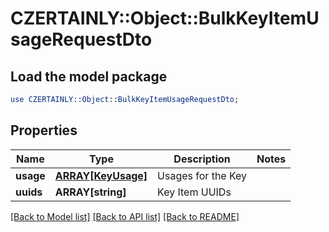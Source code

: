 # CZERTAINLY::Object::BulkKeyItemUsageRequestDto

## Load the model package
```perl
use CZERTAINLY::Object::BulkKeyItemUsageRequestDto;
```

## Properties
Name | Type | Description | Notes
------------ | ------------- | ------------- | -------------
**usage** | [**ARRAY[KeyUsage]**](KeyUsage.md) | Usages for the Key | 
**uuids** | **ARRAY[string]** | Key Item UUIDs | 

[[Back to Model list]](../README.md#documentation-for-models) [[Back to API list]](../README.md#documentation-for-api-endpoints) [[Back to README]](../README.md)


